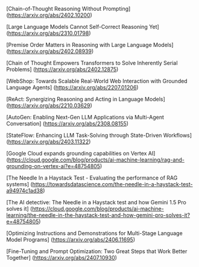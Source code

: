 [Chain-of-Thought Reasoning Without Prompting]
(https://arxiv.org/abs/2402.10200)

[Large Language Models Cannot Self-Correct Reasoning Yet]
(https://arxiv.org/abs/2310.01798)

[Premise Order Matters in Reasoning with Large Language Models]
(https://arxiv.org/abs/2402.08939)

[Chain of Thought Empowers Transformers to Solve Inherently Serial Problems]
(https://arxiv.org/abs/2402.12875)

[WebShop: Towards Scalable Real-World Web Interaction with Grounded Language Agents]
(https://arxiv.org/abs/2207.01206)

[ReAct: Synergizing Reasoning and Acting in Language Models]
(https://arxiv.org/abs/2210.03629)

[AutoGen: Enabling Next-Gen LLM Applications via Multi-Agent Conversation]
(https://arxiv.org/abs/2308.08155)

[StateFlow: Enhancing LLM Task-Solving through State-Driven Workflows]
(https://arxiv.org/abs/2403.11322)


[Google Cloud expands grounding capabilities on Vertex AI]
(https://cloud.google.com/blog/products/ai-machine-learning/rag-and-grounding-on-vertex-ai?e=48754805)

[The Needle In a Haystack Test - Evaluating the performance of RAG systems]
(https://towardsdatascience.com/the-needle-in-a-haystack-test-a94974c1ad38)

[The AI detective: The Needle in a Haystack test and how Gemini 1.5 Pro solves it]
(https://cloud.google.com/blog/products/ai-machine-learning/the-needle-in-the-haystack-test-and-how-gemini-pro-solves-it?e=48754805)

[Optimizing Instructions and Demonstrations for Multi-Stage Language Model Programs]
(https://arxiv.org/abs/2406.11695)

[Fine-Tuning and Prompt Optimization: Two Great Steps that Work Better Together]
(https://arxiv.org/abs/2407.10930)
